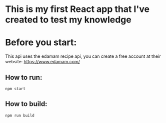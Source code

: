 # This is my first React app that I've created to test my knowledge


# Before you start:
This api uses the edamam recipe api, you can create a free account at their website:
  https://www.edamam.com/

## How to run:
  `npm start`

## How to build:
  `npm run build`
